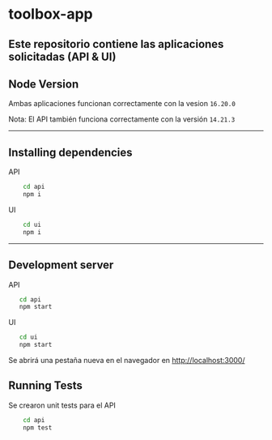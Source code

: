 # toolbox-app
Este repositorio contiene las aplicaciones solicitadas (API & UI)
---

## Node Version

Ambas aplicaciones funcionan correctamente con la vesion `16.20.0`

Nota: El API también funciona correctamente con la versión `14.21.3`

---

## Installing dependencies

API 
```sh
    cd api
    npm i
```

UI
```sh
    cd ui
    npm i
```

---

## Development server

API

```sh
   cd api
   npm start
```

UI
```sh
   cd ui
   npm start
```

Se abrirá una pestaña nueva en el navegador en [http://localhost:3000/](http://localhost:3000/)

## Running Tests
Se crearon unit tests para el API

```bash
    cd api
    npm test
```

